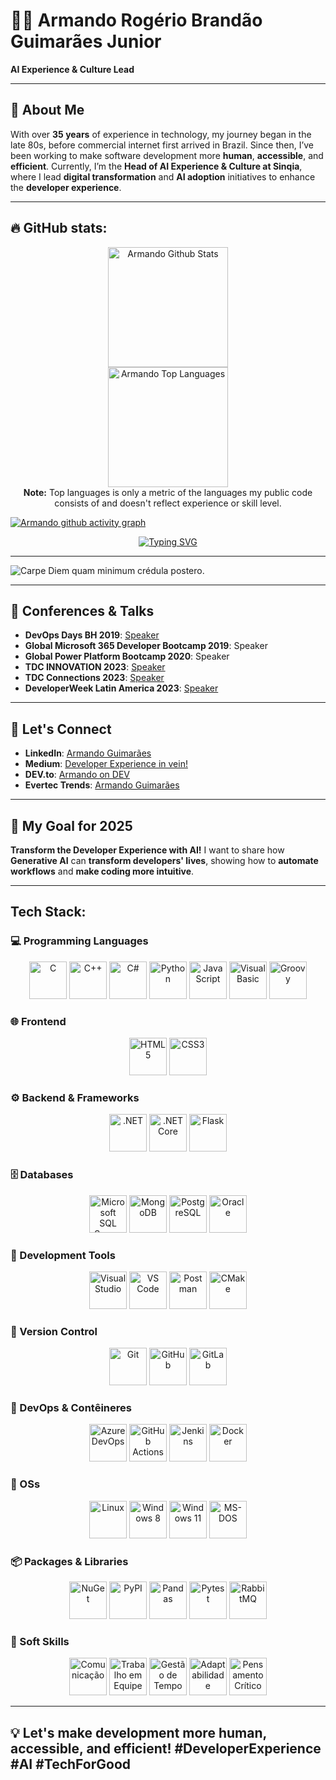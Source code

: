 <!--## 💫 About Me:-->
# 👨‍💻 Armando Rogério Brandão Guimarães Junior

**AI Experience & Culture Lead**  

---

## 🧠 About Me

With over **35 years** of experience in technology, my journey began in the late 80s, before commercial internet first arrived in Brazil. Since then, I’ve been working to make software development more **human**, **accessible**, and **efficient**. Currently, I’m the **Head of AI Experience & Culture at Sinqia**, where I lead **digital transformation** and **AI adoption** initiatives to enhance the **developer experience**.

---

## 🔥 GitHub stats:

<p align="center">
<a href="https://github.com/arbgjr"><img alt="Armando Github Stats" src="https://github-readme-stats.vercel.app/api?username=arbgjr&show_icons=true&include_all_commits=true&count_private=true&theme=default&hide_border=true&title_color=F85D7F&rank_icon=github&icon_color=F8D866" height="192px"/></a>
  <br/>
  <a href="https://github.com/arbgjr"><img alt="Armando Top Languages" src="https://github-readme-stats.vercel.app/api/top-langs/?username=arbgjr&layout=compact&theme=default&hide=ANTLR&hide_border=true&title_color=F85D7F&icon_color=F8D866" height="192px"/></a>
  <br/>
  <b>Note:</b> Top languages is only a metric of the languages my public code consists of and doesn't reflect experience or skill level.
</p>

[![Armando github activity graph](https://github-readme-activity-graph.vercel.app/graph?username=arbgjr&bg_color=1F222E&color=F8D866&line=F85D7F&point=FFFFFF&area=true&hide_border=true)](https://github.com/arbgjr/github-readme-activity-graph)

<p align="center">
<a href="https://git.io/typing-svg"><img src="https://readme-typing-svg.demolab.com?font=Press+Start+2P&pause=1000&color=28F719&background=000000&center=true&vCenter=true&width=1100&height=40&lines=A+curious+guy!;35%2B+years+as+a+curious+developer!;From+NATURAL%2FADABAS+to+Vibe+Coding!;When+I+first+got+here%2C+it+was+all+wilderness!;And+we+used+to+clear+it+with+5+1%2F4+inch+floppy+disks!;Always+looking+to+learn+new+things!!!;A+nerd+forged+in+the+80s" alt="Typing SVG" /></a>
</p>

---

<img src="https://readme-typing-svg.demolab.com?font=M+PLUS+Code+Latin&pause=1000&color=000000&background=FFFFFF&center=true&vCenter=true&repeat=false&width=509&height=40&lines=Carpe+Diem+quam+minimum+cr%C3%A9dula+postero." alt="Carpe Diem quam minimum crédula postero." />

---

## 🎤 Conferences & Talks

- **DevOps Days BH 2019**: [Speaker](https://www.youtube.com/watch?v=APYgcQn02bE&t=3s)
- **Global Microsoft 365 Developer Bootcamp 2019**: Speaker
- **Global Power Platform Bootcamp 2020**: Speaker
- **TDC INNOVATION 2023**: [Speaker](https://www.youtube.com/watch?v=KNmhheFEkrQ)
- **TDC Connections 2023**: [Speaker](https://www.youtube.com/watch?v=IicevHLNW6M&t=2s)
- **DeveloperWeek Latin America 2023**: [Speaker](https://dwlatinamerica23.sched.com/event/1MXaW/devx-how-to-make-in-house-dev-lives-happier)

---

## 💬 Let's Connect

- **LinkedIn**: [Armando Guimarães](https://www.linkedin.com/in/armandoguimaraes/)
- **Medium**: [Developer Experience in vein!](https://medium.com/@ArmandoRBGJr)
- **DEV.to**: [Armando on DEV](https://dev.to/armandoguimaraes)
- **Evertec Trends**: [Armando Guimarães](https://evertectrends.com/author/armando-guimaraes/)

---

## 🎯 My Goal for 2025

**Transform the Developer Experience with AI!** I want to share how **Generative AI** can **transform developers' lives**, showing how to **automate workflows** and **make coding more intuitive**.

---

## Tech Stack:

### 💻 Programming Languages
<p align="center">
  <img src="https://cdn.jsdelivr.net/gh/devicons/devicon/icons/c/c-original.svg" alt="C" height="60" width="60" />
  <img src="https://cdn.jsdelivr.net/gh/devicons/devicon/icons/cplusplus/cplusplus-original.svg" alt="C++" height="60" width="60" />
  <img src="https://cdn.jsdelivr.net/gh/devicons/devicon/icons/csharp/csharp-original.svg" alt="C#" height="60" width="60" />
  <img src="https://cdn.jsdelivr.net/gh/devicons/devicon/icons/python/python-original.svg" alt="Python" height="60" width="60" />
  <img src="https://cdn.jsdelivr.net/gh/devicons/devicon/icons/javascript/javascript-original.svg" alt="JavaScript" height="60" width="60" />
  <img src="https://cdn.jsdelivr.net/gh/devicons/devicon/icons/visualbasic/visualbasic-original.svg" alt="Visual Basic" height="60" width="60" />
  <img src="https://cdn.jsdelivr.net/gh/devicons/devicon/icons/groovy/groovy-original.svg" alt="Groovy" height="60" width="60" />
</p>

### 🌐 Frontend

<p align="center">
  <img src="https://cdn.jsdelivr.net/gh/devicons/devicon/icons/html5/html5-original.svg" alt="HTML5" height="60" width="60" />
  <img src="https://cdn.jsdelivr.net/gh/devicons/devicon/icons/css3/css3-original.svg" alt="CSS3" height="60" width="60" />
</p>

### ⚙️ Backend & Frameworks

<p align="center">
  <img src="https://cdn.jsdelivr.net/gh/devicons/devicon/icons/dot-net/dot-net-original.svg" alt=".NET" height="60" width="60" />
  <img src="https://cdn.jsdelivr.net/gh/devicons/devicon/icons/dotnetcore/dotnetcore-original.svg" alt=".NET Core" height="60" width="60" />
  <img src="https://cdn.jsdelivr.net/gh/devicons/devicon/icons/flask/flask-original.svg" alt="Flask" height="60" width="60" />
</p>

### 🗄️ Databases

<p align="center">
  <img src="https://cdn.jsdelivr.net/gh/devicons/devicon/icons/microsoftsqlserver/microsoftsqlserver-original.svg" alt="Microsoft SQL Server" height="60" width="60" />
  <img src="https://cdn.jsdelivr.net/gh/devicons/devicon/icons/mongodb/mongodb-original.svg" alt="MongoDB" height="60" width="60" />
  <img src="https://cdn.jsdelivr.net/gh/devicons/devicon/icons/postgresql/postgresql-original.svg" alt="PostgreSQL" height="60" width="60" />
  <img src="https://cdn.jsdelivr.net/gh/devicons/devicon/icons/oracle/oracle-original.svg" alt="Oracle" height="60" width="60" />
</p>

### 🧰 Development Tools

<p align="center">
  <img src="https://cdn.jsdelivr.net/gh/devicons/devicon/icons/visualstudio/visualstudio-original.svg" alt="Visual Studio" height="60" width="60" />
  <img src="https://cdn.jsdelivr.net/gh/devicons/devicon/icons/vscode/vscode-original.svg" alt="VS Code" height="60" width="60" />
  <img src="https://cdn.jsdelivr.net/gh/devicons/devicon/icons/postman/postman-original.svg" alt="Postman" height="60" width="60" />
  <img src="https://cdn.jsdelivr.net/gh/devicons/devicon/icons/cmake/cmake-original.svg" alt="CMake" height="60" width="60" />
</p>

### 🧪 Version Control

<p align="center">
  <img src="https://cdn.jsdelivr.net/gh/devicons/devicon/icons/git/git-original.svg" alt="Git" height="60" width="60" />
  <img src="https://cdn.jsdelivr.net/gh/devicons/devicon/icons/github/github-original.svg" alt="GitHub" height="60" width="60" />
  <img src="https://cdn.jsdelivr.net/gh/devicons/devicon/icons/gitlab/gitlab-original.svg" alt="GitLab" height="60" width="60" />
</p>

### 🐳 DevOps & Contêineres

<p align="center">
  <img src="https://cdn.jsdelivr.net/gh/devicons/devicon/icons/azuredevops/azuredevops-original.svg" alt="Azure DevOps" height="60" width="60" />
  <img src="https://cdn.jsdelivr.net/gh/devicons/devicon/icons/githubactions/githubactions-original.svg" alt="GitHub Actions" height="60" width="60" />
  <img src="https://cdn.jsdelivr.net/gh/devicons/devicon/icons/jenkins/jenkins-original.svg" alt="Jenkins" height="60" width="60" />
  <img src="https://cdn.jsdelivr.net/gh/devicons/devicon/icons/docker/docker-original.svg" alt="Docker" height="60" width="60" />
</p>

### 🐧 OSs

<p align="center">
  <img src="https://cdn.jsdelivr.net/gh/devicons/devicon/icons/linux/linux-original.svg" alt="Linux" height="60" width="60" />
  <img src="https://cdn.jsdelivr.net/gh/devicons/devicon/icons/windows8/windows8-original.svg" alt="Windows 8" height="60" width="60" />
  <img src="https://cdn.jsdelivr.net/gh/devicons/devicon/icons/windows11/windows11-original.svg" alt="Windows 11" height="60" width="60" />
  <img src="https://cdn.jsdelivr.net/gh/devicons/devicon/icons/msdos/msdos-original.svg" alt="MS-DOS" height="60" width="60" />
</p>

### 📦 Packages & Libraries

<p align="center">
  <img src="https://cdn.jsdelivr.net/gh/devicons/devicon/icons/nuget/nuget-original.svg" alt="NuGet" height="60" width="60" />
  <img src="https://cdn.jsdelivr.net/gh/devicons/devicon/icons/pypi/pypi-original.svg" alt="PyPI" height="60" width="60" />
  <img src="https://cdn.jsdelivr.net/gh/devicons/devicon/icons/pandas/pandas-original.svg" alt="Pandas" height="60" width="60" />
  <img src="https://cdn.jsdelivr.net/gh/devicons/devicon/icons/pytest/pytest-original.svg" alt="Pytest" height="60" width="60" />
  <img src="https://cdn.jsdelivr.net/gh/devicons/devicon/icons/rabbitmq/rabbitmq-original.svg" alt="RabbitMQ" height="60" width="60" />
</p>

### 🧠 Soft Skills

<p align="center">
  <!-- Comunicação -->
  <img src="https://img.icons8.com/ios/452/communication.png" alt="Comunicação" height="60" width="60" />

  <!-- Trabalho em Equipe -->
  <img src="https://img.icons8.com/ios/452/teamwork.png" alt="Trabalho em Equipe" height="60" width="60" />

  <!-- Gestão de Tempo -->
  <img src="https://img.icons8.com/ios/452/time.png" alt="Gestão de Tempo" height="60" width="60" />

  <!-- Adaptabilidade -->
  <img src="https://img.icons8.com/ios/452/vertical-settings-mixer.png" alt="Adaptabilidade" height="60" width="60" />

  <!-- Pensamento Crítico -->
  <img src="https://img.icons8.com/ios/452/brainstorm.png" alt="Pensamento Crítico" height="60" width="60" />
</p>


---

## 💡 Let's make **development** more **human, accessible, and efficient**! #DeveloperExperience #AI #TechForGood

<!--
**arbgjr/arbgjr** is a ✨ _special_ ✨ repository because its `README.md` (this file) appears on your GitHub profile.

Here are some ideas to get you started:

- 🔭 I’m currently working on ...
- 🌱 I’m currently learning ...
- 👯 I’m looking to collaborate on ...
- 🤔 I’m looking for help with ...
- 💬 Ask me about ...
- 📫 How to reach me: ...
- 😄 Pronouns: ...
- ⚡ Fun fact: ...
-->
